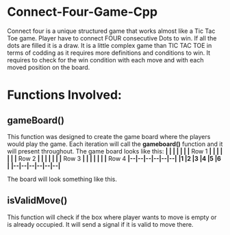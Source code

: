 # Connect-Four-Game-Cpp
Connect four is a unique structured game that works almost like a Tic Tac Toe game.
Player have to connect FOUR consecutive Dots to win.
If all the dots are filled it is a draw.
It is a little complex game than TIC TAC TOE in terms of codding as it requires more definitions and conditions to win.
It requires to check for the win condition with each move and with each moved position on the board.
# Functions Involved:
## gameBoard()
This function was designed to create the game board where the players would play the game.
Each iteration will call the **gameboard()** function and it will present throughout.
The game board looks like this:
**|  |  |  |  |  |  |**        Row 1
**|  |  |  |  |  |  |**        Row 2
**|  |  |  |  |  |  |**        Row 3
**|  |  |  |  |  |  |**        Row 4
**|--|--|--|--|--|--|**
**|1 |2 |3 |4 |5 |6 |**
**|--|--|--|--|--|--|**

The board will look something like this.
## isValidMove()
This function will check if the box where player wants to move is empty or is already occupied.
It will send a signal if it is valid to move there.
  
